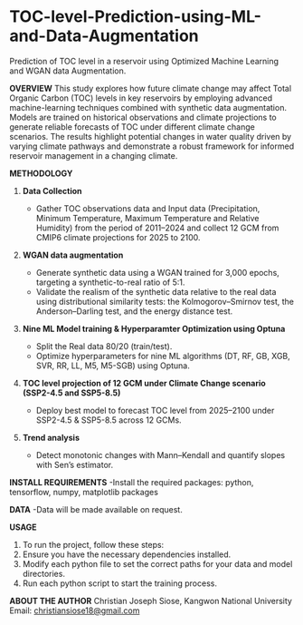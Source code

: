 # TOC-level-Prediction-using-ML-and-Data-Augmentation
Prediction of TOC level in a reservoir using Optimized Machine Learning and WGAN data Augmentation. 

**OVERVIEW**
This study explores how future climate change may affect Total Organic Carbon (TOC) levels in key reservoirs by employing advanced machine-learning techniques combined with synthetic data augmentation. Models are trained on historical observations and climate projections to generate reliable forecasts of TOC under different climate change scenarios. The results highlight potential changes in water quality driven by varying climate pathways and demonstrate a robust framework for informed reservoir management in a changing climate.

**METHODOLOGY**
1. **Data Collection**  
   - Gather TOC observations data and Input data (Precipitation, Minimum Temperature, Maximum Temperature and Relative Humidity) from the period of 2011–2024 and collect 12 GCM from CMIP6 climate projections for 2025 to 2100.   

2. **WGAN data augmentation**  
   - Generate synthetic data using a WGAN trained for 3,000 epochs, targeting a synthetic-to-real ratio of 5:1.   
   - Validate the realism of the synthetic data relative to the real data using distributional similarity tests: the Kolmogorov–Smirnov test, the Anderson–Darling test, and the energy distance test.
     
3. **Nine ML Model training & Hyperparamter Optimization using Optuna**  
   - Split the Real data 80/20 (train/test).  
   - Optimize hyperparameters for nine ML algorithms (DT, RF, GB, XGB, SVR, RR, LL, M5, M5-SGB) using Optuna.

4. **TOC level projection of 12 GCM under Climate Change scenario (SSP2-4.5 and SSP5-8.5)**  
   - Deploy best model to forecast TOC level from 2025–2100 under SSP2-4.5 & SSP5-8.5 across 12 GCMs.

5. **Trend analysis**  
   - Detect monotonic changes with Mann–Kendall and quantify slopes with Sen’s estimator.  

**INSTALL REQUIREMENTS**
-Install the required packages: python, tensorflow, numpy, matplotlib packages

**DATA**
-Data will be made available on request. 

**USAGE**
1. To run the project, follow these steps:
2. Ensure you have the necessary dependencies installed.
3. Modify each python file to set the correct paths for your data and model directories.
4. Run each python script to start the training process.

**ABOUT THE AUTHOR**
Christian Joseph Siose, Kangwon National University
Email: christiansiose18@gmail.com
